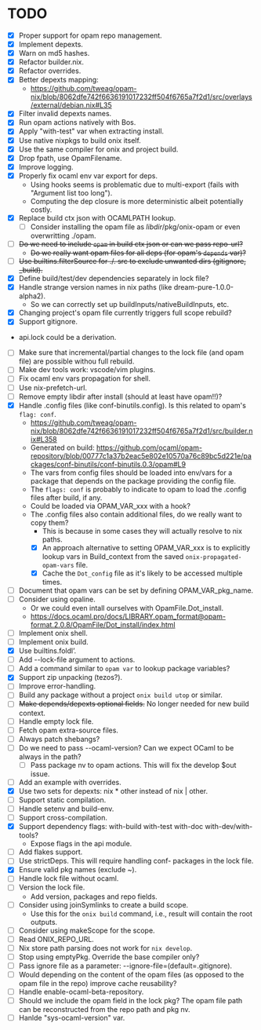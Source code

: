 
# TODO

- [x] Proper support for opam repo management.
- [x] Implement depexts.
- [x] Warn on md5 hashes.
- [x] Refactor builder.nix.
- [x] Refactor overrides.
- [x] Better depexts mapping:
  - https://github.com/tweag/opam-nix/blob/8062dfe742f6636191017232ff504f6765a7f2d1/src/overlays/external/debian.nix#L35
- [x] Filter invalid depexts names.
- [x] Run opam actions natively with Bos.
- [x] Apply "with-test" var when extracting install.
- [x] Use native nixpkgs to build onix itself.
- [x] Use the same compiler for onix and project build.
- [x] Drop fpath, use OpamFilename.
- [x] Improve logging.
- [x] Properly fix ocaml env var export for deps.
  - Using hooks seems is problematic due to multi-export (fails with "Argument list too long").
  - Computing the dep closure is more deterministic albeit potentially costly.
- [x] Replace build ctx json with OCAMLPATH lookup.
  - [ ] Consider installing the opam file as $libdir/$pkg/onix-opam or even overwritting ./opam.
- [ ] ~~Do we need to include `opam` in build ctx json or can we pass repo-url?~~
  - ~~Do we really want opam files for all deps (for opam's `depends` var)?~~
- [ ] ~~Use builtins.filterSource for ./. src to exclude unwanted dirs (gitignore, _build).~~
- [x] Define build/test/dev dependencies separately in lock file?
- [x] Handle strange version names in nix paths (like dream-pure-1.0.0-alpha2).
  - So we can correctly set up buildInputs/nativeBuildInputs, etc.
- [x] Changing project's opam file currently triggers full scope rebuild?
- [x] Support gitignore.
- api.lock could be a derivation.
- [ ] Make sure that incremental/partial changes to the lock file (and opam file) are possible withou full rebuild.
- [ ] Make dev tools work: vscode/vim plugins.
- [ ] Fix ocaml env vars propagation for shell.
- [ ] Use nix-prefetch-url.
- [ ] Remove empty libdir after install (should at least have opam!!)?
- [x] Handle .config files (like conf-binutils.config). Is this related to opam's `flag: conf`.
  - https://github.com/tweag/opam-nix/blob/8062dfe742f6636191017232ff504f6765a7f2d1/src/builder.nix#L358
  - Generated on build: https://github.com/ocaml/opam-repository/blob/00777c1a37b2eac5e802e10570a76c89bc5d221e/packages/conf-binutils/conf-binutils.0.3/opam#L9
  - The vars from config files should be loaded into env/vars for a package that depends on the package providing the config file.
  - The `flags: conf` is probably to indicate to opam to load the .config files after build, if any.
  - Could be loaded via OPAM_VAR_xxx with a hook?
  - The .config files also contain additional files, do we really want to copy them?
    - This is because in some cases they will actually resolve to nix paths.
    - [x] An approach alternative to setting OPAM_VAR_xxx is to explicitly lookup vars in Build_context from the saved `onix-propagated-opam-vars` file.
    - [x] Cache the `Dot_config` file as it's likely to be accessed multiple times.
- [ ] Document that opam vars can be set by defining OPAM_VAR_pkg_name.
- [ ] Consider using opaline.
  - Or we could even intall ourselves with OpamFile.Dot_install.
  - https://docs.ocaml.pro/docs/LIBRARY.opam_format@opam-format.2.0.8/OpamFile/Dot_install/index.html
- [ ] Implement onix shell.
- [ ] Implement onix build.
- [x] Use builtins.foldl’.
- [ ] Add --lock-file argument to actions.
- [ ] Add a command similar to `opam var` to lookup package variables?
- [x] Support zip unpacking (tezos?).
- [ ] Improve error-handling.
- [ ] Build any package without a project `onix build utop` or similar.
- [ ] ~~Make depends/depexts optional fields.~~ No longer needed for new build context.
- [ ] Handle empty lock file.
- [ ] Fetch opam extra-source files.
- [ ] Always patch shebangs?
- [ ] Do we need to pass --ocaml-version? Can we expect OCaml to be always in the path?
  - [ ] Pass package nv to opam actions. This will fix the develop $out issue.
- [ ] Add an example with overrides.
- [x] Use two sets for depexts: nix * other instead of nix | other.
- [ ] Support static compilation.
- [ ] Handle setenv and build-env.
- [ ] Support cross-compilation.
- [x] Support dependency flags: with-build with-test with-doc with-dev/with-tools?
  - Expose flags in the api module.
- [ ] Add flakes support.
- [ ] Use strictDeps. This will require handling conf- packages in the lock file.
- [x] Ensure valid pkg names (exclude ~).
- [ ] Handle lock file without ocaml.
- [ ] Version the lock file.
  - Add version, packages and repo fields.
- [ ] Consider using joinSymlinks to create a build scope.
  - Use this for the `onix build` command, i.e., result will contain the root outputs.
- [ ] Consider using makeScope for the scope.
- [ ] Read ONIX_REPO_URL.
- [ ] Nix store path parsing does not work for `nix develop`.
- [ ] Stop using emptyPkg. Override the base compiler only?
- [ ] Pass ignore file as a parameter: --ignore-file=(default=.gitignore).
- [ ] Would depending on the content of the opam files (as opposed to the opam file in the repo) improve cache reusability?
- [ ] Handle enable-ocaml-beta-repository.
- [ ] Should we include the opam field in the lock pkg? The opam file path can be reconstructed from the repo path and pkg nv.
- [ ] Hanlde "sys-ocaml-version" var.
